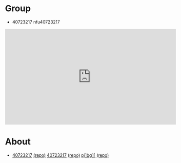 # Group
* 40723217 nfu40723217
<iframe width="560" height="315" allow="accelerometer; autoplay; clipboard-write; encrypted-media; gyroscope; picture-in-picture; web-share" allowfullscreen="allowfullscreen" frameborder="0" src="https://www.youtube.com/embed/Jz39RTQherg" title="YouTube video player"></iframe>

# About
* [40723217](https://nfu40723217.github.io/resume/)	[(repo)](https://github.com/nfu40723217/resume)	[40723217](https://github.com/nfu40723217/football-bpj1)	[(repo)](https://nfu40723217.github.io/football-bpj1/content/index.html)	[pj1bg11](https://mdecd2023.github.io/2b-pj1bg11/content/index.html)	[(repo)](https://nfu40723217.github.io/football-bpj1/content/index.html)
